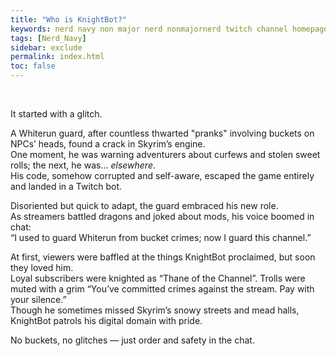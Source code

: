 ```yaml
---
title: "Who is KnightBot?"
keywords: nerd navy non major nerd nonmajornerd twitch channel homepage
tags: [Nerd_Navy]
sidebar: exclude
permalink: index.html
toc: false
---
```

<br>
<p>
It started with a glitch. <br>
</p>
<p>
A Whiterun guard, after countless thwarted "pranks" involving buckets on NPCs’ heads, found a crack in Skyrim’s engine.<br>
One moment, he was warning adventurers about curfews and stolen sweet rolls; the next, he was... <i>elsewhere</i>.<br>
His code, somehow corrupted and self-aware, escaped the game entirely and landed in a Twitch bot. <br>
</p>
<p>
Disoriented but quick to adapt, the guard embraced his new role.<br>
As streamers battled dragons and joked about mods, his voice boomed in chat:<br>
“I used to guard Whiterun from bucket crimes; now I guard this channel.” <br>
</p>
<p>
At first, viewers were baffled at the things KnightBot proclaimed, but soon they loved him.<br>
Loyal subscribers were knighted as “Thane of the Channel”.
Trolls were muted with a grim “You’ve committed crimes against the stream. Pay with your silence.”<br>
Though he sometimes missed Skyrim’s snowy streets and mead halls, KnightBot patrols his digital domain with pride. <br>
</p>
<p>
No buckets, no glitches — just order and safety in the chat.
</p>